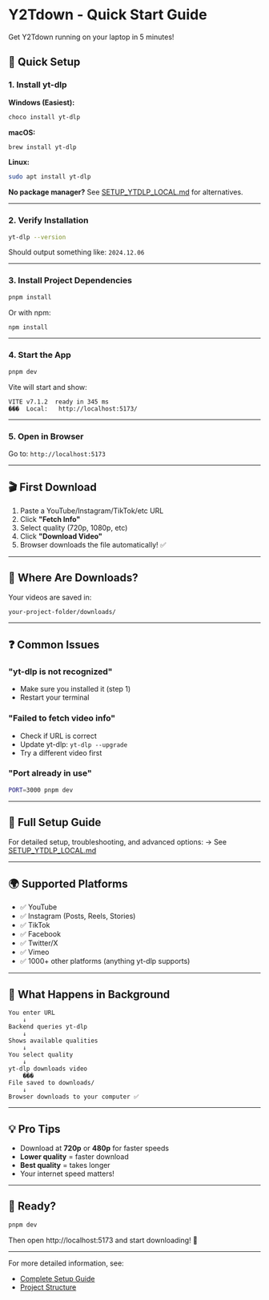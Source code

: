 # Y2Tdown - Quick Start Guide

Get Y2Tdown running on your laptop in 5 minutes!

## 🚀 Quick Setup

### 1. Install yt-dlp

**Windows (Easiest):**

```bash
choco install yt-dlp
```

**macOS:**

```bash
brew install yt-dlp
```

**Linux:**

```bash
sudo apt install yt-dlp
```

**No package manager?** See [SETUP_YTDLP_LOCAL.md](./SETUP_YTDLP_LOCAL.md) for alternatives.

---

### 2. Verify Installation

```bash
yt-dlp --version
```

Should output something like: `2024.12.06`

---

### 3. Install Project Dependencies

```bash
pnpm install
```

Or with npm:

```bash
npm install
```

---

### 4. Start the App

```bash
pnpm dev
```

Vite will start and show:

```
VITE v7.1.2  ready in 345 ms
���  Local:   http://localhost:5173/
```

---

### 5. Open in Browser

Go to: `http://localhost:5173`

---

## 🎬 First Download

1. Paste a YouTube/Instagram/TikTok/etc URL
2. Click **"Fetch Info"**
3. Select quality (720p, 1080p, etc)
4. Click **"Download Video"**
5. Browser downloads the file automatically! ✅

---

## 📁 Where Are Downloads?

Your videos are saved in:

```
your-project-folder/downloads/
```

---

## ❓ Common Issues

### "yt-dlp is not recognized"

- Make sure you installed it (step 1)
- Restart your terminal

### "Failed to fetch video info"

- Check if URL is correct
- Update yt-dlp: `yt-dlp --upgrade`
- Try a different video first

### "Port already in use"

```bash
PORT=3000 pnpm dev
```

---

## 📖 Full Setup Guide

For detailed setup, troubleshooting, and advanced options:
→ See [SETUP_YTDLP_LOCAL.md](./SETUP_YTDLP_LOCAL.md)

---

## 🌍 Supported Platforms

- ✅ YouTube
- ✅ Instagram (Posts, Reels, Stories)
- ✅ TikTok
- ✅ Facebook
- ✅ Twitter/X
- ✅ Vimeo
- ✅ 1000+ other platforms (anything yt-dlp supports)

---

## 🎯 What Happens in Background

```
You enter URL
    ↓
Backend queries yt-dlp
    ↓
Shows available qualities
    ↓
You select quality
    ↓
yt-dlp downloads video
    ���
File saved to downloads/
    ↓
Browser downloads to your computer ✅
```

---

## 💡 Pro Tips

- Download at **720p** or **480p** for faster speeds
- **Lower quality** = faster download
- **Best quality** = takes longer
- Your internet speed matters!

---

## 🚀 Ready?

```bash
pnpm dev
```

Then open http://localhost:5173 and start downloading! 🎉

---

For more detailed information, see:

- [Complete Setup Guide](./SETUP_YTDLP_LOCAL.md)
- [Project Structure](./AGENTS.md)
